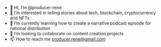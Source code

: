 - 👋 Hi, I’m @producer-rene
- 👀 I’m interested in telling stories about tech, blockchain, cryptocurrency and NFTs
- 🌱 I’m currently learning how to create a narrative podcast episode for national distribution
- 💞️ I’m looking to collaborate on content creation projects
- 📫 How to reach me producer.rene@gmail.com 

<!---
producer-rene/producer-rene is a ✨ special ✨ repository because its `README.md` (this file) appears on your GitHub profile.
You can click the Preview link to take a look at your changes.
--->
